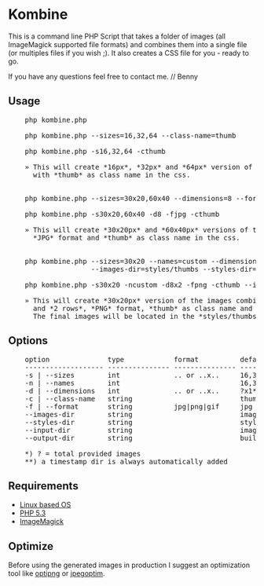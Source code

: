 Kombine
=
This is a command line PHP Script that takes a folder of images (all ImageMagick supported file formats) and combines
them into a single file (or multiples files if you wish ;). It also creates a CSS file for you - ready to go.

If you have any questions feel free to contact me.
// Benny

Usage
-
<pre>
    php kombine.php

    php kombine.php --sizes=16,32,64 --class-name=thumb

    php kombine.php -s16,32,64 -cthumb

    » This will create *16px*, *32px* and *64px* version of the images combined into a *single image*
      with *thumb* as class name in the css.


    php kombine.php --sizes=30x20,60x40 --dimensions=8 --format=jpg --class-name=thumb

    php kombine.php -s30x20,60x40 -d8 -fjpg -cthumb

    » This will create *30x20px* and *60x40px* versions of the images combined into a *single image* with *8 columns*,
      *JPG* format and *thumb* as class name in the css.


    php kombine.php --sizes=30x20 --names=custom --dimensions=8x2 --format=png --class-name=thumb \
                    --images-dir=styles/thumbs --styles-dir=styles

    php kombine.php -s30x20 -ncustom -d8x2 -fpng -cthumb --images-dir=styles/thumbs --styles-dir=styles

    » This will create *30x20px* version of the images combined splitted into *multiple images* with *8 columns*
      and *2 rows*, *PNG* format, *thumb* as class name and *custom* image version class name in the css.
      The final images will be located in the *styles/thumbs* folder and the css in the *styles* folder.
</pre>

Options
-
<pre>
    option              type            format          defaults        notes
    ------------------- --------------- --------------- --------------- -------------------
    -s | --sizes        int             .. or ..x..     16,32,64        [width] x [height]
    -n | --names        int                             16,32,64        custom size names
    -d | --dimensions   int             .. or ..x..     ?x1*            [columns] x [rows]
    -c | --class-name   string                          thumb
    -f | --format       string          jpg|png|gif     jpg
    --images-dir        string                          images/
    --styles-dir        string                          styles/
    --input-dir         string                          images/
    --output-dir        string                          build/..        **

    *) ? = total provided images
    **) a timestamp dir is always automatically added
</pre>

Requirements
-
+ [Linux based OS][1]
+ [PHP 5.3][2]
+ [ImageMagick][3]

Optimize
-
Before using the generated images in production I suggest an optimization tool like [optipng][1] or [jpegoptim][2].

[1]: http://www.ubuntu.com                  "Linux based OS"
[2]: http://www.php.net                     "PHP 5.3"
[3]: http://www.imagemagick.org             "ImageMagick"

[4]: http://optipng.sourceforge.net         "optipng"
[5]: https://github.com/glennr/jpegoptim    "jpegoptim"


